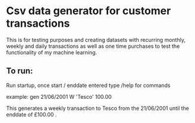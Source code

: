 <h1>Csv data generator for customer transactions</h1> 

This is for testing purposes and creating datasets with recurring monthly, weekly and daily transactions as well as one time purchases to test the functionality of my machine learning.

<h2> To run:</h2>
Run startup, once start / enddate entered type /help for commands

example:    gen 21/06/2001 W 'Tesco' 100.00

This generates a weekly transaction to Tesco from the 21/06/2001 until the enddate of £100.00 .
